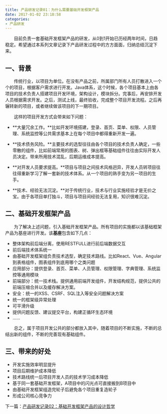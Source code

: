 ```yaml
---
title: 产品研发记录01：为什么需要基础开发框架产品
date: 2017-01-02 23:18:58
categories:
- 产品研发
---
```


&emsp;&emsp;目前负责一套基础开发框架产品的研发，从0到1开始已历经两年时间，日趋稳定。希望通过本系列文章记录下产品研发过程中的方方面面，归纳总结沉淀下来。

## 一、背景

&emsp;&emsp;传统行业，以项目为单位。在没有产品之前，所属部门所有人员打散进入一个个的项目，根据客户需求进行开发。Java体系，这个时候，各个项目基本上由各项目的技术负责人搭建项目开发环境，架构设计，模块拆分。完事后，再安排开发人员根据需求开发。之后，测试上线，最终验收，完成整个项目开发流程。之后再辗转新的项目，或者继续做该项目的下一期项目。

&emsp;&emsp;这样的项目开发方式会带来如下问题：

- **大量冗余工作。**比如开发环境搭建，登录、首页、菜单、权限、人员管理、系统监控等公共需求基本上在每个项目中都得重新开发一遍。
- **技术债务风险。**主要技术的选型往往由各个项目的技术负责人确定，一些零散的组件，比如前端常用的图表、树、弹出框等基础组件往往由实际开发人员决定。带来所用技术混乱，后期运维成本提高。

- **对开发人员要求提高。**项目与项目之间技术风格迥异，开发人员转项目往往得重新学习了解一套新的技术体系。从一个项目的熟手变为另一项目的生手。

- **技术、经验无法沉淀。**对于传统行业，技术与行业实施经验才是无价之宝。由于各项目单打独斗，项目与项目间经验无法复用，知识很难沉淀。


## 二、基础开发框架产品

&emsp;&emsp;为了解决上述问题，引入基础开发框架产品。所有项目的实施都以该基础框架产品为基座进行开发。该**基座**包含如下几点：

- 整体架构前后端分离，使用RESTFULL进行前后端数据交互
- 前后端技术体系统一
- 由基础开发框架组负责技术选型，确定技术路线。比如React、Vue、Angular到表格组件，图表组件到底用哪个之类问题
- 应用部分：提供登录、首页、菜单、人员管理、权限管理、字典管理、系统监控等通用模块
- 前端部分：统一技术栈。提供通用前端开发组件，开发结构规范，提供公共的前端压缩合并以及缓存解决方案。
- 安全：统一的XSS、CSRF、SQL注入等安全问题解决方案
- 统一的框架级异常处理
- 可平滑升级
- 提供问题反馈、建议提交平台，构建正循环生态环境
- ......

&emsp;&emsp;总之，属于项目开发公共的部分都放入其中，随着项目的不断实施，不断的总结出新的组件，不断的完善现有基础组件。


## 三、带来的好处

- 开发实施效率明显提升
- 项目后期维护成本降低
- 技术路线统一后项目开发人员的技术学习成本降低
- 基于同一套基础开发框架，A项目中的闪光点可直接搬到B项目中
- 由基础开发框架组造完轮子后避免各个项目重复造轮子
- 形成公司核心竞争力


下一篇：<a href="http://muchstudy.com/2017/01/04/%E4%BA%A7%E5%93%81%E7%A0%94%E5%8F%91%E8%AE%B0%E5%BD%9502%EF%BC%9A%E5%9F%BA%E7%A1%80%E5%BC%80%E5%8F%91%E6%A1%86%E6%9E%B6%E4%BA%A7%E5%93%81%E7%9A%84%E8%AE%BE%E8%AE%A1%E7%90%86%E5%BF%B5%E4%B8%8E%E5%93%B2%E5%AD%A6/">产品研发记录02：基础开发框架产品的设计哲学</a>
